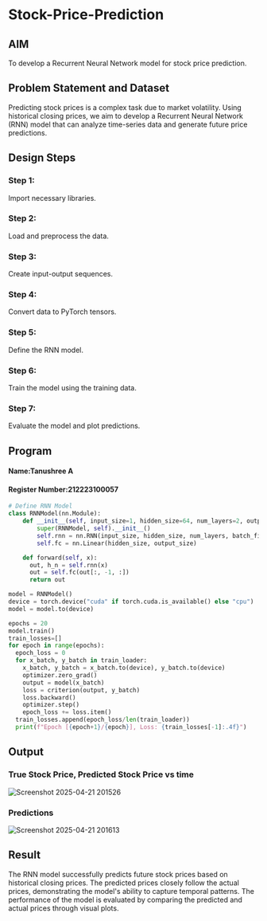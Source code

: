 # Stock-Price-Prediction
## AIM

To develop a Recurrent Neural Network model for stock price prediction.

## Problem Statement and Dataset
Predicting stock prices is a complex task due to market volatility. Using historical closing prices, we aim to develop a Recurrent Neural Network (RNN) model that can analyze time-series data and generate future price predictions.

## Design Steps

### Step 1:
Import necessary libraries.

### Step 2:
Load and preprocess the data.

### Step 3:
Create input-output sequences.

### Step 4:
Convert data to PyTorch tensors.

### Step 5:
Define the RNN model.

### Step 6:
Train the model using the training data.

### Step 7:
Evaluate the model and plot predictions.




## Program
#### Name:Tanushree A
#### Register Number:212223100057

```Python 
# Define RNN Model
class RNNModel(nn.Module):
    def __init__(self, input_size=1, hidden_size=64, num_layers=2, output_size=1):
        super(RNNModel, self).__init__()
        self.rnn = nn.RNN(input_size, hidden_size, num_layers, batch_first=True)
        self.fc = nn.Linear(hidden_size, output_size)

    def forward(self, x):
      out, h_n = self.rnn(x)
      out = self.fc(out[:, -1, :])
      return out

model = RNNModel()
device = torch.device("cuda" if torch.cuda.is_available() else "cpu")
model = model.to(device)

epochs = 20
model.train()
train_losses=[]
for epoch in range(epochs):
  epoch_loss = 0
  for x_batch, y_batch in train_loader:
    x_batch, y_batch = x_batch.to(device), y_batch.to(device)
    optimizer.zero_grad()
    output = model(x_batch)
    loss = criterion(output, y_batch)
    loss.backward()
    optimizer.step()
    epoch_loss += loss.item()
  train_losses.append(epoch_loss/len(train_loader))
  print(f"Epoch [{epoch+1}/{epoch}], Loss: {train_losses[-1]:.4f}")
```


## Output

### True Stock Price, Predicted Stock Price vs time
![Screenshot 2025-04-21 201526](https://github.com/user-attachments/assets/cc4eed0d-f033-4c75-b30b-f14e54c353bb)


### Predictions 
![Screenshot 2025-04-21 201613](https://github.com/user-attachments/assets/fcf52179-55ed-43e3-80ad-07792a183b3d)


## Result
The RNN model successfully predicts future stock prices based on historical closing prices. The predicted prices closely follow the actual prices, demonstrating the model's ability to capture temporal patterns. The performance of the model is evaluated by comparing the predicted and actual prices through visual plots.


